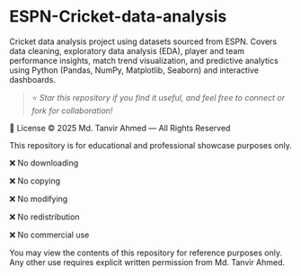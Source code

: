 # ESPN-Cricket-data-analysis
Cricket data analysis project using datasets sourced from ESPN. Covers data cleaning, exploratory data analysis (EDA), player and team performance insights, match trend visualization, and predictive analytics using Python (Pandas, NumPy, Matplotlib, Seaborn) and interactive dashboards.
> ⭐ *Star this repository if you find it useful, and feel free to connect or fork for collaboration!*


📄 License
© 2025 Md. Tanvir Ahmed — All Rights Reserved

This repository is for educational and professional showcase purposes only.

❌ No downloading

❌ No copying

❌ No modifying

❌ No redistribution

❌ No commercial use

You may view the contents of this repository for reference purposes only.
Any other use requires explicit written permission from Md. Tanvir Ahmed.
